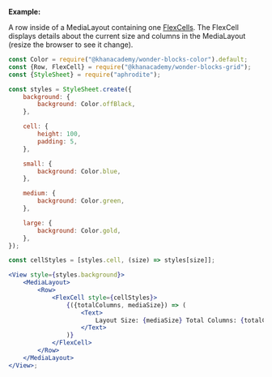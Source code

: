 **Example:**

A row inside of a MediaLayout containing one [FlexCells](#flexcell). The FlexCell displays details about the current size and columns in the MediaLayout (resize the browser to see it change).

```jsx
const Color = require("@khanacademy/wonder-blocks-color").default;
const {Row, FlexCell} = require("@khanacademy/wonder-blocks-grid");
const {StyleSheet} = require("aphrodite");

const styles = StyleSheet.create({
	background: {
		background: Color.offBlack,
	},

	cell: {
		height: 100,
		padding: 5,
	},

	small: {
		background: Color.blue,
	},

	medium: {
		background: Color.green,
	},

	large: {
		background: Color.gold,
	},
});

const cellStyles = [styles.cell, (size) => styles[size]];

<View style={styles.background}>
	<MediaLayout>
		<Row>
			<FlexCell style={cellStyles}>
				{({totalColumns, mediaSize}) => (
					<Text>
						Layout Size: {mediaSize} Total Columns: {totalColumns}
					</Text>
				)}
			</FlexCell>
		</Row>
	</MediaLayout>
</View>;
```
